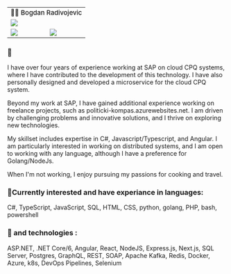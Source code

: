 <body>
    <table>
    <tr>
        <td colspan='2' style='font-size:15px;font-weight: 500;'>👨‍💻 Bogdan Radivojevic</td>
    </tr>
    <tr>
        <td colspan='2'><a href="https://goo.gl/maps/RY5UUXbhT2gVSM9E7"><img
                    src="https://img.shields.io/badge/%F0%9F%8C%8D%20GMT%2B2-Belgrade%2C%20Serbia-success" /></a></td>
    </tr>
    <tr>
        <td><a href="https://www.linkedin.com/in/bogdan-radivojevic/"><img
                    src="https://img.shields.io/badge/Linkedin-%230077B5.svg?logo=linkedin&logoColor=white" /></a></td>
        <td><a href="https://github.com/svarog-0"><img
                    src="https://img.shields.io/badge/svarog--0-%23121011.svg?logo=github&logoColor=white" /></a></td>
    </tr>
</table>
<h3>📜</h3>
<p>
I have over four years of experience working at SAP on cloud CPQ systems, where I have contributed to the development of this technology. I have also personally designed and developed a microservice for the cloud CPQ system.

Beyond my work at SAP, I have gained additional experience working on freelance projects, such as politicki-kompas.azurewebsites.net. I am driven by challenging problems and innovative solutions, and I thrive on exploring new technologies.

My skillset includes expertise in C#, Javascript/Typescript, and Angular. I am particularly interested in working on distributed systems, and I am open to working with any language, although I have a preference for Golang/NodeJs.

When I'm not working, I enjoy pursuing my passions for cooking and travel.
</p>
    
 <h3> 🔧Currently interested and have experiance in languages: </h3>

 <span> C#, TypeScript, JavaScript, SQL, HTML, CSS, python, golang, PHP, bash, powershell </span>

<h3>🔭 and technologies :</h3>

<span> ASP.NET, .NET Core/6, Angular, React, NodeJS, Express.js, Next.js, SQL Server, Postgres, GraphQL, REST, SOAP, Apache Kafka, Redis, Docker, Azure, k8s, DevOps Pipelines, Selenium</span>


